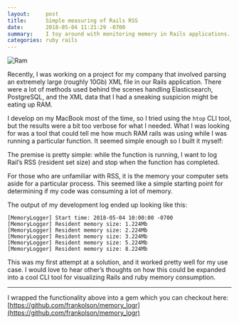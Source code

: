 ```yaml
---
layout:     post
title:      Simple measuring of Rails RSS
date:       2018-05-04 11:21:29 -0700
summary:    I toy around with monitoring memory in Rails applications.
categories: ruby rails
---
```

![Ram](https://source.unsplash.com/BHQrJv34sw4/600)

Recently, I was working on a project for my company that involved parsing an extremely large (roughly 10Gb) XML file in our Rails application. There were a lot of methods used behind the scenes handling Elasticsearch, PostgreSQL, and the XML data that I had a sneaking suspicion might be eating up RAM.

I develop on my MacBook most of the time, so I tried using the `htop` CLI tool, but the results were a bit too verbose for what I needed. What I was looking for was a tool that could tell me how much RAM rails was using while I was running a particular function. It seemed simple enough so I built it myself:

<script src="https://gist.github.com/frankolson/366fe419f00413d263863e8a01715341.js"></script>

The premise is pretty simple: while the function is running, I want to log Rail’s RSS (resident set size) and stop when the function has completed.

For those who are unfamiliar with RSS, it is the memory your computer sets aside for a particular process. This seemed like a simple starting point for determining if my code was consuming a lot of memory.

The output of my development log ended up looking like this:

```
[MemoryLogger] Start time: 2018-05-04 10:00:00 -0700
[MemoryLogger] Resident memory size: 1.224Mb
[MemoryLogger] Resident memory size: 2.224Mb
[MemoryLogger] Resident memory size: 3.224Mb
[MemoryLogger] Resident memory size: 5.224Mb
[MemoryLogger] Resident memory size: 8.224Mb
```

This was my first attempt at a solution, and it worked pretty well for my use case. I would love to hear other’s thoughts on how this could be expanded into a cool CLI tool for visualizing Rails and ruby memory consumption.

---

I wrapped the functionality above into a gem which you can checkout here: [https://github.com/frankolson/memory_logr](https://github.com/frankolson/memory_logr)
